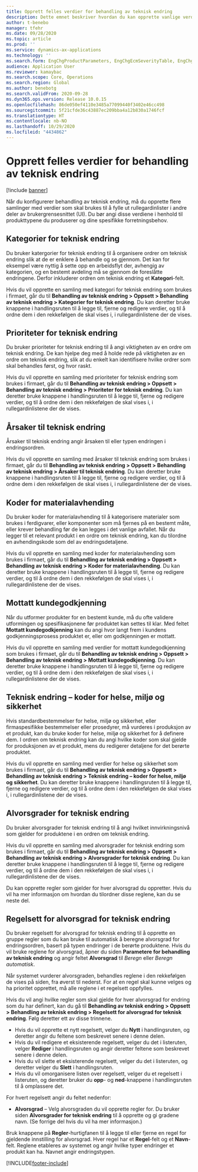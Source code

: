 ```yaml
---
title: Opprett felles verdier for behandling av teknisk endring
description: Dette emnet beskriver hvordan du kan opprette vanlige verdier som brukes for parametere i forskjellige deler av behandling av teknisk endring.
author: t-benebo
manager: tfehr
ms.date: 09/28/2020
ms.topic: article
ms.prod: ''
ms.service: dynamics-ax-applications
ms.technology: ''
ms.search.form: EngChgProductParameters, EngChgEcmSeverityTable, EngChgEcmSeverityRuleSet, EngChgEcmSeverityLookup,EngChgEcmSeverityChart,EngChgEcmRequestSeverityChart,EngChgEcmPriorityTable, EngChgEcmPriorityLookup, EngChgEcmPriorityChart, EngChgEcmMaterialDisposition, EngChgEcmEH
audience: Application User
ms.reviewer: kamaybac
ms.search.scope: Core, Operations
ms.search.region: Global
ms.author: benebotg
ms.search.validFrom: 2020-09-28
ms.dyn365.ops.version: Release 10.0.15
ms.openlocfilehash: 86de050ef4110e3485a77099440f3402e46cc498
ms.sourcegitcommit: 5f21cfde36c43887ec209bba4a12b830a1746fcf
ms.translationtype: HT
ms.contentlocale: nb-NO
ms.lasthandoff: 10/29/2020
ms.locfileid: "4434862"
---
```

# <a name="establish-common-values-for-engineering-change-management"></a>Opprett felles verdier for behandling av teknisk endring

[!include [banner](../includes/banner.md)]

Når du konfigurerer behandling av teknisk endring, må du opprette flere samlinger med verdier som skal brukes til å fylle ut rullegardinlister i andre deler av brukergrensesnittet (UI). Du bør angi disse verdiene i henhold til produkttypene du produserer og dine spesifikke forretningsbehov.

## <a name="engineering-change-categories"></a>Kategorier for teknisk endring

Du bruker katergorier for teknisk endring til å organisere ordrer om teknisk endring slik at de er enklere å behandle og se gjennom. Det kan for eksempel være nyttig å sette opp en arbeidsflyt der, avhengig av kategorien, og en bestemt avdeling må se gjennom de foreslåtte endringene. Derfor inkluderer ordren om teknisk endring et **Kategori**-felt.

Hvis du vil opprette en samling med kategori for teknisk endring som brukes i firmaet, går du til **Behandling av teknisk endring \> Oppsett \> Behandling av teknisk endring \> Kategorier for teknisk endring**. Du kan deretter bruke knappene i handlingsruten til å legge til, fjerne og redigere verdier, og til å ordne dem i den rekkefølgen de skal vises i, i rullegardinlistene der de vises.

## <a name="engineering-change-priorities"></a>Prioriteter for teknisk endring

Du bruker prioriteter for teknisk endring til å angi viktigheten av en ordre om teknisk endring. De kan hjelpe deg med å holde rede på viktigheten av en ordre om teknisk endring, slik at du enkelt kan identifisere hvilke ordrer som skal behandles først, og hvor raskt.

Hvis du vil opprette en samling med prioriteter for teknisk endring som brukes i firmaet, går du til **Behandling av teknisk endring \> Oppsett \> Behandling av teknisk endring \> Prioriteter for teknisk endring**. Du kan deretter bruke knappene i handlingsruten til å legge til, fjerne og redigere verdier, og til å ordne dem i den rekkefølgen de skal vises i, i rullegardinlistene der de vises.

## <a name="engineering-change-reasons"></a>Årsaker til teknisk endring

Årsaker til teknisk endring angir årsaken til eller typen endringen i endringsordren.

Hvis du vil opprette en samling med årsaker til teknisk endring som brukes i firmaet, går du til **Behandling av teknisk endring \> Oppsett \> Behandling av teknisk endring \> Årsaker til teknisk endring**. Du kan deretter bruke knappene i handlingsruten til å legge til, fjerne og redigere verdier, og til å ordne dem i den rekkefølgen de skal vises i, i rullegardinlistene der de vises.

## <a name="material-disposal-codes"></a>Koder for materialavhending

Du bruker koder for materialavhending til å kategorisere materialer som brukes i ferdigvarer, eller komponenter som må fjernes på en bestemt måte, eller krever behandling før de kan legges i det vanlige avfallet. Når du legger til et relevant produkt i en ordre om teknisk endring, kan du tilordne en avhendingskode som del av endringsdetaljene.

Hvis du vil opprette en samling med koder for materialavhending som brukes i firmaet, går du til **Behandling av teknisk endring \> Oppsett \> Behandling av teknisk endring \> Koder for materialavhending**. Du kan deretter bruke knappene i handlingsruten til å legge til, fjerne og redigere verdier, og til å ordne dem i den rekkefølgen de skal vises i, i rullegardinlistene der de vises.

## <a name="received-customer-approval"></a>Mottatt kundegodkjenning

Når du utformer produkter for en bestemt kunde, må du ofte validere utformingen og spesifikasjonene før produktet kan settes til klar. Med feltet **Mottatt kundegodkjenning** kan du angi hvor langt frem i kundens godkjenningsprosess produktet er, eller om godkjenningen er mottatt.

Hvis du vil opprette en samling med verdier for mottatt kundegodkjenning som brukes i firmaet, går du til **Behandling av teknisk endring \> Oppsett \> Behandling av teknisk endring \> Mottatt kundegodkjenning**. Du kan deretter bruke knappene i handlingsruten til å legge til, fjerne og redigere verdier, og til å ordne dem i den rekkefølgen de skal vises i, i rullegardinlistene der de vises.

## <a name="engineering-change--environmental-health-and-safety-codes"></a>Teknisk endring – koder for helse, miljø og sikkerhet

Hvis standardbestemmelser for helse, miljø og sikkerhet, eller firmaspesifikke bestemmelser eller prosedyrer, må vurderes i produksjon av et produkt, kan du bruke koder for helse, miljø og sikkerhet for å definere dem. I ordren om teknisk endring kan du angi hvilke koder som skal gjelde for produksjonen av et produkt, mens du redigerer detaljene for det berørte produktet.

Hvis du vil opprette en samling med verdier for helse og sikkerhet som brukes i firmaet, går du til **Behandling av teknisk endring \> Oppsett \> Behandling av teknisk endring \> Teknisk endring – koder for helse, miljø og sikkerhet**. Du kan deretter bruke knappene i handlingsruten til å legge til, fjerne og redigere verdier, og til å ordne dem i den rekkefølgen de skal vises i, i rullegardinlistene der de vises.

## <a name="engineering-change-severities"></a>Alvorsgrader for teknisk endring

Du bruker alvorsgrader for teknisk endring til å angi hvilket innvirkningsnivå som gjelder for produktene i en ordren om teknisk endring.

Hvis du vil opprette en samling med alvorsgrader for teknisk endring som brukes i firmaet, går du til **Behandling av teknisk endring \> Oppsett \> Behandling av teknisk endring \> Alvorsgrader for teknisk endring**. Du kan deretter bruke knappene i handlingsruten til å legge til, fjerne og redigere verdier, og til å ordne dem i den rekkefølgen de skal vises i, i rullegardinlistene der de vises.

Du kan opprette regler som gjelder for hver alvorsgrad du oppretter. Hvis du vil ha mer informasjon om hvordan du tilordner disse reglene, kan du se neste del.

## <a name="engineering-change-severity-rule-sets"></a>Regelsett for alvorsgrad for teknisk endring

Du bruker regelsett for alvorsgrad for teknisk endring til å opprette en gruppe regler som du kan bruke til automatisk å beregne alvorsgrad for endringsordren, basert på typen endringer i de berørte produktene. Hvis du vil bruke reglene for alvorsgrad, åpner du siden **Parametere for behandling av teknisk endring** og angir feltet **Alvorsgrad** til *Beregn* eller *Beregn automatisk*.

Når systemet vurderer alvorsgraden, behandles reglene i den rekkefølgen de vises på siden, fra øverst til nederst. For at en regel skal kunne velges og ha prioritet opprettet, må alle reglene i et regelsett oppfylles.

Hvis du vil angi hvilke regler som skal gjelde for hver alvorsgrad for endring som du har definert, kan du gå til **Behandling av teknisk endring \> Oppsett \> Behandling av teknisk endring \> Regelsett for alvorsgrad for teknisk endring**. Følg deretter ett av disse trinnene.

- Hvis du vil opprette et nytt regelsett, velger du **Nytt** i handlingsruten, og deretter angir du feltene som beskrevet senere i denne delen.
- Hvis du vil redigere et eksisterende regelsett, velger du det i listeruten, velger **Rediger** i handlingsruten og angir deretter feltene som beskrevet senere i denne delen.
- Hvis du vil slette et eksisterende regelsett, velger du det i listeruten, og deretter velger du **Slett** i handlingsruten.
- Hvis du vil omorganisere listen over regelsett, velger du et regelsett i listeruten, og deretter bruker du **opp**- og **ned**-knappene i handlingsruten til å omplassere det.

For hvert regelsett angir du feltet nedenfor:

- **Alvorsgrad** – Velg alvorsgraden du vil opprette regler for. Du bruker siden **Alvorsgrader for teknisk endring** til å opprette og gi gradene navn. (Se forrige del hvis du vil ha mer informasjon.)

Bruk knappene på **Regler**-hurtigfanen til å legge til eller fjerne en regel for gjeldende innstilling for alvorsgrad. Hver regel har et **Regel**-felt og et **Navn**-felt. Reglene etableres av systemet og angir hvilke typer endringer et produkt kan ha. Navnet angir endringstypen.


[!INCLUDE[footer-include](../../includes/footer-banner.md)]
